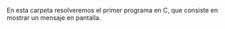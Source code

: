 En esta carpeta resolveremos el primer programa en C, que consiste en mostrar un mensaje en pantalla.
